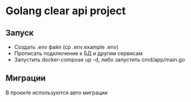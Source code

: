 # Golang clear api project

## Запуск

- Создать .env файл (cp .env.example .env)
- Прописать подключение к БД и другим сервисам
- Запустить docker-compose up -d, либо запустить cmd/app/main.go

## Миграции

В проекте используются авто миграции


